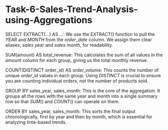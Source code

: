 # Task-6-Sales-Trend-Analysis-using-Aggregations

SELECT EXTRACT(...) AS ...: We use the EXTRACT() function to pull the $YEAR$ and $MONTH$ from the $order\_date$ column. We assign them clear aliases, $sales \ year$ and $sales \ month$, for readability.

SUM(amount) AS total_revenue: This calculates the sum of all values in the $amount$ column for each group, giving us the total monthly revenue.

COUNT(DISTINCT order_id) AS order_volume: This counts the number of unique $order\_id$ values in each group. Using $DISTINCT$ is crucial to ensure you are counting individual orders, not the number of products sold.

GROUP BY sales_year, sales_month: This is the core of the aggregation. It groups all the rows with the same year and month into a single summary row so that $SUM()$ and $COUNT()$ can operate on them.

ORDER BY sales_year, sales_month: This sorts the final output chronologically, first by year and then by month, which is essential for analyzing time-based trends.








